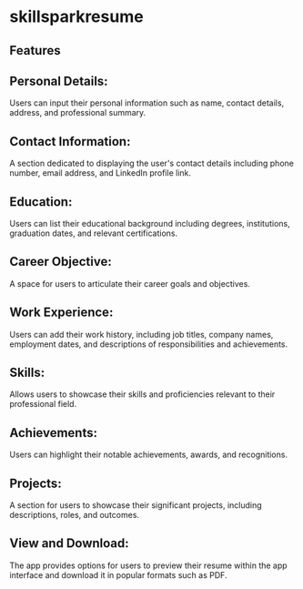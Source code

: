 # skillsparkresume

## Features

## Personal Details: 
Users can input their personal information such as name, contact details, address, and 
professional summary.

## Contact Information: 
A section dedicated to displaying the user's contact details including phone number, 
email address, and LinkedIn profile link.

## Education: 
Users can list their educational background including degrees, institutions, graduation
dates, and relevant certifications.

## Career Objective: 
A space for users to articulate their career goals and objectives.

## Work Experience: 
Users can add their work history, including job titles, company names, employment dates,
and descriptions of responsibilities and achievements.

## Skills: 
Allows users to showcase their skills and proficiencies relevant to their professional 
field.

## Achievements: 
Users can highlight their notable achievements, awards, and recognitions.

## Projects: 
A section for users to showcase their significant projects, including descriptions, 
roles, and outcomes.

## View and Download: 
The app provides options for users to preview their resume within the app interface and download it in popular formats such as PDF.
